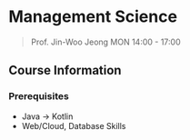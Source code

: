 # Management Science

> Prof. Jin-Woo Jeong
> MON 14:00 - 17:00

## Course Information

### Prerequisites

- Java -> Kotlin
- Web/Cloud, Database Skills
